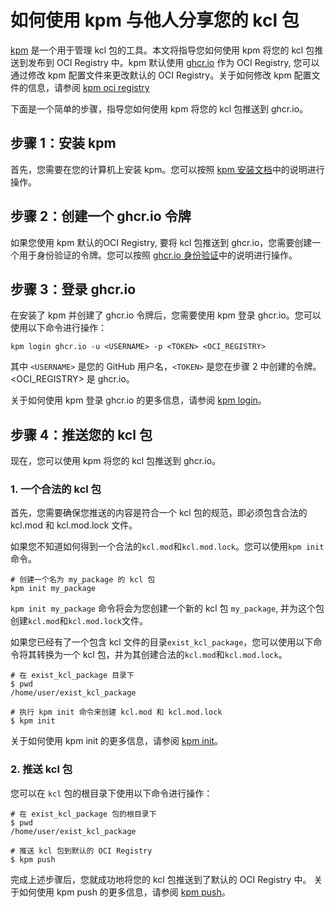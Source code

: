 # 如何使用 kpm 与他人分享您的 kcl 包

[kpm](https://github.com/KusionStack/kpm) 是一个用于管理 kcl 包的工具。本文将指导您如何使用 kpm 将您的 kcl 包推送到发布到 OCI Registry 中。kpm 默认使用 [ghcr.io](https://ghcr.io) 作为 OCI Registry, 您可以通过修改 kpm 配置文件来更改默认的 OCI Registry。关于如何修改 kpm 配置文件的信息，请参阅 [kpm oci registry](./kpm_oci-zh.md#kpm-registry)

下面是一个简单的步骤，指导您如何使用 kpm 将您的 kcl 包推送到 ghcr.io。

## 步骤 1：安装 kpm

首先，您需要在您的计算机上安装 kpm。您可以按照 [kpm 安装文档](https://kcl-lang.io/docs/user_docs/guides/package-management/installation)中的说明进行操作。

## 步骤 2：创建一个 ghcr.io 令牌

如果您使用 kpm 默认的OCI Registry, 要将 kcl 包推送到 ghcr.io，您需要创建一个用于身份验证的令牌。您可以按照 [ghcr.io 身份验证](https://docs.github.com/en/packages/working-with-a-github-packages-registry/working-with-the-container-registry#authenticating-to-the-container-registry)中的说明进行操作。

## 步骤 3：登录 ghcr.io

在安装了 kpm 并创建了 ghcr.io 令牌后，您需要使用 kpm 登录 ghcr.io。您可以使用以下命令进行操作：

```shell
kpm login ghcr.io -u <USERNAME> -p <TOKEN> <OCI_REGISTRY>
```

其中 `<USERNAME>` 是您的 GitHub 用户名，`<TOKEN>` 是您在步骤 2 中创建的令牌。<OCI_REGISTRY> 是 ghcr.io。

关于如何使用 kpm 登录 ghcr.io 的更多信息，请参阅 [kpm login](./kpm_oci-zh.md#kpm-login)。

## 步骤 4：推送您的 kcl 包

现在，您可以使用 kpm 将您的 kcl 包推送到 ghcr.io。

### 1. 一个合法的 kcl 包

首先，您需要确保您推送的内容是符合一个 kcl 包的规范，即必须包含合法的 kcl.mod 和 kcl.mod.lock 文件。

如果您不知道如何得到一个合法的`kcl.mod`和`kcl.mod.lock`。您可以使用`kpm init`命令。

```shell
# 创建一个名为 my_package 的 kcl 包
kpm init my_package
```

`kpm init my_package` 命令将会为您创建一个新的 kcl 包 `my_package`, 并为这个包创建`kcl.mod`和`kcl.mod.lock`文件。

如果您已经有了一个包含 kcl 文件的目录`exist_kcl_package`，您可以使用以下命令将其转换为一个 kcl 包，并为其创建合法的`kcl.mod`和`kcl.mod.lock`。

```shell
# 在 exist_kcl_package 目录下
$ pwd 
/home/user/exist_kcl_package

# 执行 kpm init 命令来创建 kcl.mod 和 kcl.mod.lock
$ kpm init 
```

关于如何使用 kpm init 的更多信息，请参阅 [kpm init](../README-zh.md#快速开始)。

### 2. 推送 kcl 包

您可以在 `kcl` 包的根目录下使用以下命令进行操作：

```shell
# 在 exist_kcl_package 包的根目录下
$ pwd 
/home/user/exist_kcl_package

# 推送 kcl 包到默认的 OCI Registry
$ kpm push
```

完成上述步骤后，您就成功地将您的 kcl 包推送到了默认的 OCI Registry 中。
关于如何使用 kpm push 的更多信息，请参阅 [kpm push](./kpm_oci-zh.md#kpm-push)。
